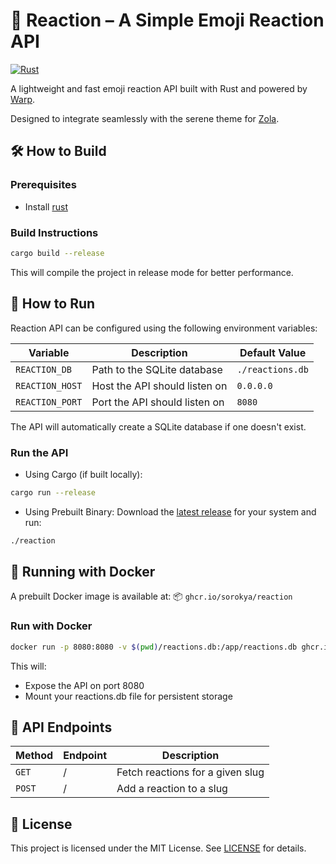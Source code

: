 # 🚀 Reaction – A Simple Emoji Reaction API

[![Rust](https://github.com/sorokya/reaction/actions/workflows/rust.yml/badge.svg?branch=master)](https://github.com/sorokya/reaction/actions/workflows/rust.yml)

A lightweight and fast emoji reaction API built with Rust and powered by [Warp](https://crates.io/crates/warp).

Designed to integrate seamlessly with the serene theme for [Zola](https://www.getzola.org/).


## 🛠️ How to Build

### Prerequisites

- Install [rust](https://rustup.rs)

### Build Instructions

```sh
cargo build --release
```

This will compile the project in release mode for better performance.

## 🚀 How to Run

Reaction API can be configured using the following environment variables:

| **Variable**    | **Description**               | **Default Value** |
|-----------------|-------------------------------|-------------------|
| `REACTION_DB`   | Path to the SQLite database   | `./reactions.db`  |
| `REACTION_HOST` | Host the API should listen on | `0.0.0.0`         |
| `REACTION_PORT` | Port the API should listen on | `8080`            |

The API will automatically create a SQLite database if one doesn't exist.

### Run the API

- Using Cargo (if built locally):
```sh
cargo run --release
```

- Using Prebuilt Binary:
Download the [latest release](https://github.com/sorokya/reaction/releases/latest) for your system and run:
```sh
./reaction
```

## 🐳 Running with Docker

A prebuilt Docker image is available at:
📦 `ghcr.io/sorokya/reaction`

### Run with Docker

```sh
docker run -p 8080:8080 -v $(pwd)/reactions.db:/app/reactions.db ghcr.io/sorokya/reaction
```

This will:
- Expose the API on port 8080
- Mount your reactions.db file for persistent storage

## 📜 API Endpoints

| **Method** | **Endpoint** | **Description**                  |
|------------|--------------|----------------------------------|
| `GET`      | /            | Fetch reactions for a given slug |
| `POST`     | /            | Add a reaction to a slug         |

## 📄 License

This project is licensed under the MIT License. See [LICENSE](https://github.com/sorokya/reaction/blob/master/LICENSE) for details.
